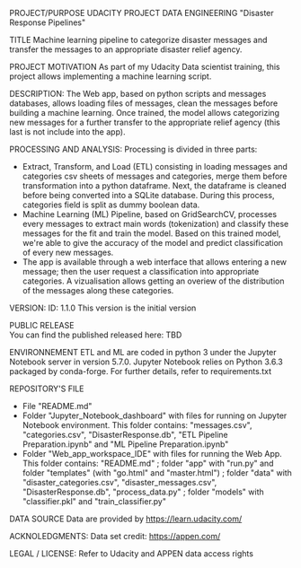 PROJECT/PURPOSE
UDACITY PROJECT DATA ENGINEERING "Disaster Response Pipelines"

TITLE
Machine learning pipeline to categorize disaster messages and transfer the messages to an appropriate disaster relief agency.

PROJECT MOTIVATION
As part of my Udacity Data scientist training, this project allows implementing a machine learning script.

DESCRIPTION:
The Web app, based on python scripts and messages databases, allows loading files of messages, clean the messages before building a machine learning.
Once trained, the model allows categorizing new messages for a further transfer to the appropriate relief agency (this last is not include into the app).

PROCESSING AND ANALYSIS:
Processing is divided in three parts:
- Extract, Transform, and Load (ETL) consisting in loading messages and categories csv sheets of messages and categories, merge them before transformation into a python dataframe.
  Next, the dataframe is cleaned before being converted into a SQLite database. During this process, categories field is split as dummy boolean data.
- Machine Learning (ML) Pipeline, based on GridSearchCV, processes every messages to extract main words (tokenization) and classify these messages for the fit and train the model.
  Based on this trained model, we're able to give the accuracy of the model and predict classification of every new messages.
- The app is available through a web interface that allows entering a new message; then the user request a classification into appropriate categories.
  A vizualisation allows getting an overiew of the distribution of the messages along these categories.  
  
VERSION:
ID: 1.1.0
This version is the initial version

PUBLIC RELEASE  
You can find the published released here:
TBD

ENVIRONNEMENT
ETL and ML are coded in python 3 under the Jupyter Notebook server in version 5.7.0.
Jupyter Notebook relies on Python 3.6.3 packaged by conda-forge.
For further details, refer to requirements.txt


REPOSITORY'S FILE
- File "README.md"
- Folder "Jupyter_Notebook_dashboard" with files for running on Jupyter Notebook environment.
  This folder contains: "messages.csv", "categories.csv", "DisasterResponse.db", "ETL Pipeline Preparation.ipynb" and "ML Pipeline Preparation.ipynb"
- Folder "Web_app_workspace_IDE" with files for running the Web App.
  This folder contains: "README.md" ; folder "app" with "run.py" and folder "templates" (with "go.html" and "master.html") ; folder "data" with "disaster_categories.csv", "disaster_messages.csv", "DisasterResponse.db", "process_data.py" ; folder "models" with "classifier.pkl" and "train_classifier.py"

DATA SOURCE
Data are provided by https://learn.udacity.com/

ACKNOLEDGMENTS:
Data set credit: https://appen.com/

LEGAL / LICENSE:
Refer to Udacity and APPEN data access rights

